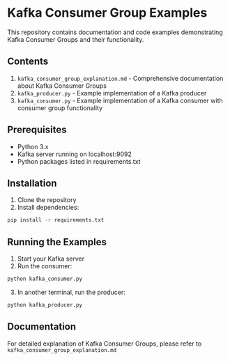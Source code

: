 # Kafka Consumer Group Examples

This repository contains documentation and code examples demonstrating Kafka Consumer Groups and their functionality.

## Contents

1. `kafka_consumer_group_explanation.md` - Comprehensive documentation about Kafka Consumer Groups
2. `kafka_producer.py` - Example implementation of a Kafka producer
3. `kafka_consumer.py` - Example implementation of a Kafka consumer with consumer group functionality

## Prerequisites

- Python 3.x
- Kafka server running on localhost:9092
- Python packages listed in requirements.txt

## Installation

1. Clone the repository
2. Install dependencies:
```bash
pip install -r requirements.txt
```

## Running the Examples

1. Start your Kafka server
2. Run the consumer:
```bash
python kafka_consumer.py
```
3. In another terminal, run the producer:
```bash
python kafka_producer.py
```

## Documentation

For detailed explanation of Kafka Consumer Groups, please refer to `kafka_consumer_group_explanation.md`
